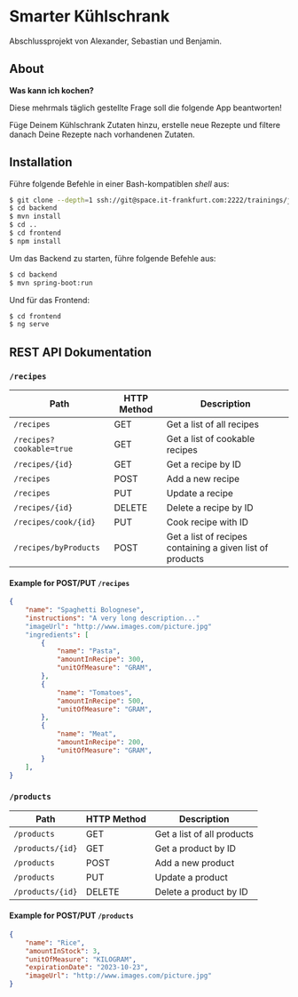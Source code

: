 # Smarter Kühlschrank

Abschlussprojekt von Alexander, Sebastian und Benjamin.

## About

**Was kann ich kochen?**

Diese mehrmals täglich gestellte Frage soll die folgende App beantworten!

Füge Deinem Kühlschrank Zutaten hinzu, erstelle neue Rezepte und filtere danach
Deine Rezepte nach vorhandenen Zutaten.


## Installation

Führe folgende Befehle in einer Bash-kompatiblen _shell_ aus:
```bash
$ git clone --depth=1 ssh://git@space.it-frankfurt.com:2222/trainings/java/tempo-team/2023-1/recipe-app.git
$ cd backend
$ mvn install
$ cd ..
$ cd frontend
$ npm install
```

Um das Backend zu starten, führe folgende Befehle aus:
```bash
$ cd backend
$ mvn spring-boot:run
```

Und für das Frontend:
```bash
$ cd frontend
$ ng serve
```


## REST API Dokumentation

### `/recipes`

| Path                          | HTTP Method | Description                                               |
| ----------------------------- | ----------- | --------------------------------------------------------- |
| `/recipes`                    | GET         | Get a list of all recipes                                 |
| `/recipes?cookable=true`      | GET         | Get a list of cookable recipes                            |
| `/recipes/{id}`               | GET         | Get a recipe by ID                                        |
| `/recipes`                    | POST        | Add a new recipe                                          |
| `/recipes`                    | PUT         | Update a recipe                                           |
| `/recipes/{id}`               | DELETE      | Delete a recipe by ID                                     |
| `/recipes/cook/{id}`          | PUT         | Cook recipe with ID                                       |
| `/recipes/byProducts`         | POST        | Get a list of recipes containing a given list of products |

#### Example for POST/PUT `/recipes`

```json
{
    "name": "Spaghetti Bolognese",
    "instructions": "A very long description..."
    "imageUrl": "http://www.images.com/picture.jpg"
    "ingredients": [
        {
            "name": "Pasta",
            "amountInRecipe": 300,
            "unitOfMeasure": "GRAM",
        },
        {
            "name": "Tomatoes",
            "amountInRecipe": 500,
            "unitOfMeasure": "GRAM",
        },
        {
            "name": "Meat",
            "amountInRecipe": 200,
            "unitOfMeasure": "GRAM",
        }
    ],
}
```

### `/products`

| Path             | HTTP Method | Description                |
| ---------------- | ----------- | -------------------------- |
| `/products`      | GET         | Get a list of all products |
| `/products/{id}` | GET         | Get a product by ID        |
| `/products`      | POST        | Add a new product          |
| `/products`      | PUT         | Update a product           |
| `/products/{id}` | DELETE      | Delete a product by ID     |

#### Example for POST/PUT `/products`

```json
{
    "name": "Rice",
    "amountInStock": 3,
    "unitOfMeasure": "KILOGRAM",
    "expirationDate": "2023-10-23",
    "imageUrl": "http://www.images.com/picture.jpg"
}
```
